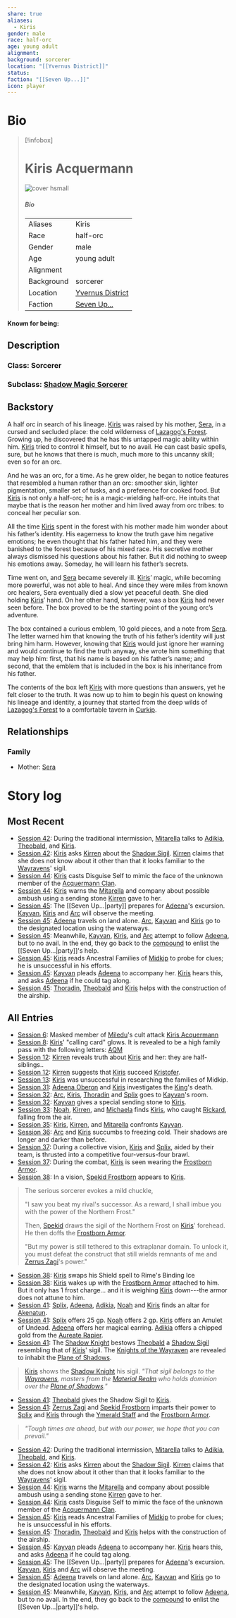 ```yaml
---
share: true
aliases:
  - Kiris
gender: male
race: half-orc
age: young adult
alignment: 
background: sorcerer
location: "[[Yvernus District]]"
status: 
faction: "[[Seven Up...]]"
icon: player
---
```

# Bio
> [!infobox]
> # Kiris Acquermann
> ![cover hsmall](../zzz_attachments/Kiris.png)
> ##### Bio
> | |  |
> | ---- | ---- |
> | Aliases | Kiris|
> | Race| half-orc |
> | Gender| male|
> | Age | young adult|
> | Alignment|| 
> | Background| sorcerer|
> | Location|  [Yvernus District](../Locations/Areas/Yvernus%20District.md)|
> | Faction| [Seven Up...](../Factions/Seven%20Up....md)| 
#### Known for being: 
## Description
### Class: Sorcerer
### Subclass: [Shadow Magic Sorcerer](https://dnd5e.wikidot.com/sorcerer:shadow-magic)
## Backstory
A half orc in search of his lineage. [Kiris](Kiris%20Acquermann.md) was raised by his mother, [Sera](../../Sera.md), in a cursed and secluded place: the cold wilderness of [Lazagog's Forest](../Locations/Areas/Lazagog's%20Forest.md). Growing up, he discovered that he has this untapped magic ability within him. [Kiris](Kiris%20Acquermann.md) tried to control it himself, but to no avail. He can cast basic spells, sure, but he knows that there is much, much more to this uncanny skill; even so for an orc.

And he was an orc, for a time. As he grew older, he began to notice features that resembled a human rather than an orc: smoother skin, lighter pigmentation, smaller set of tusks, and a preference for cooked food. But [Kiris](Kiris%20Acquermann.md) is not only a half-orc; he is a magic-wielding half-orc. He intuits that maybe that is the reason her mother and him lived away from orc tribes: to conceal her peculiar son.

All the time [Kiris](Kiris%20Acquermann.md) spent in the forest with his mother made him wonder about his father’s identity. His eagerness to know the truth gave him negative emotions; he even thought that his father hated him, and they were banished to the forest because of his mixed race. His secretive mother always dismissed his questions about his father. But it did nothing to sweep his emotions away. Someday, he will learn his father’s secrets.

Time went on, and [Sera](../../Sera.md) became severely ill. [Kiris](Kiris%20Acquermann.md)’ magic, while becoming more powerful, was not able to heal. And since they were miles from known orc healers, Sera eventually died a slow yet peaceful death. She died holding [Kiris](Kiris%20Acquermann.md)’ hand. On her other hand, however, was a box [Kiris](Kiris%20Acquermann.md) had never seen before. The box proved to be the starting point of the young orc’s adventure.

The box contained a curious emblem, 10 gold pieces, and a note from [Sera](../../Sera.md). The letter warned him that knowing the truth of his father’s identity will just bring him harm. However, knowing that [Kiris](Kiris%20Acquermann.md) would just ignore her warning and would continue to find the truth anyway, she wrote him something that may help him: first, that his name is based on his father’s name; and second, that the emblem that is included in the box is his inheritance from his father.

The contents of the box left [Kiris](Kiris%20Acquermann.md) with more questions than answers, yet he felt closer to the truth. It was now up to him to begin his quest on knowing his lineage and identity, a journey that started from the deep wilds of [Lazagog's Forest](../Locations/Areas/Lazagog's%20Forest.md) to a comfortable tavern in [Curkip](../Locations/Settlements/Curkip.md).
## Relationships
### Family
- Mother: [Sera](../../Sera.md)
# Story log
## Most Recent
- [Session 42](../Session%20Log/Session%2042.md): During the traditional intermission, [Mitarella](Mitarella%20Randall.md) talks to [Adikia](Adikia%20Unalome.md), [Theobald](Theobald%20Clayhollow.md), and [Kiris](Kiris%20Acquermann.md).
- [Session 42](../Session%20Log/Session%2042.md): [Kiris](Kiris%20Acquermann.md) asks [Kirren](Kirren%20Acquermann.md) about the [Shadow Sigil](Shadow%20Sigil.md). [Kirren](Kirren%20Acquermann.md) claims that she does not know about it other than that it looks familiar to the [Wayravens](Knights%20of%20the%20Wayraven.md)' sigil.
- [Session 44](../Session%20Log/Session%2044.md): [Kiris](Kiris%20Acquermann.md) casts Disguise Self to mimic the face of the unknown member of the [Acquermann Clan](Acquermann%20Clan.md).
- [Session 44](../Session%20Log/Session%2044.md): [Kiris](Kiris%20Acquermann.md) warns the [Mitarella](Mitarella%20Randall.md) and company about possible ambush using a sending stone [Kirren](Kirren%20Acquermann.md) gave to her.
- [Session 45](../Session%20Log/Session%2045.md): The [[Seven Up...|party]] prepares for [Adeena](Adeena%20Oberon.md)'s excursion. [Kayvan](Kayvan%20Acquermann.md), [Kiris](Kiris%20Acquermann.md) and [Arc](Arc.md) will observe the meeting.
- [Session 45](../Session%20Log/Session%2045.md): [Adeena](Adeena%20Oberon.md) travels on land alone. [Arc](Arc.md), [Kayvan](Kayvan%20Acquermann.md) and [Kiris](Kiris%20Acquermann.md) go to the designated location using the waterways.
- [Session 45](../Session%20Log/Session%2045.md): Meanwhile, [Kayvan](Kayvan%20Acquermann.md), [Kiris](Kiris%20Acquermann.md), and [Arc](Arc.md) attempt to follow [Adeena](Adeena%20Oberon.md), but to no avail. In the end, they go back to the [compound](Ironfleet%20Compound.md) to enlist the [[Seven Up...|party]]'s help.
- [Session 45](../Session%20Log/Session%2045.md): [Kiris](Kiris%20Acquermann.md) reads Ancestral Families of [Midkip](Midkip.md) to probe for clues; he is unsuccessful in his efforts.
- [Session 45](../Session%20Log/Session%2045.md): [Kayvan](Kayvan%20Acquermann.md) pleads [Adeena](Adeena%20Oberon.md) to accompany her. [Kiris](Kiris%20Acquermann.md) hears this, and asks [Adeena](Adeena%20Oberon.md) if he could tag along.
- [Session 45](../Session%20Log/Session%2045.md): [Thoradin](Thoradin%20Goodman.md), [Theobald](Theobald%20Clayhollow.md) and [Kiris](Kiris%20Acquermann.md) helps with the construction of the airship.

## All Entries
- [Session 6](../../Session%206.md): Masked member of [Miledu](Miledu.md)'s cult attack [Kiris Acquermann](Kiris%20Acquermann.md)
- [Session 8](../../Session%208.md): [Kiris](Kiris%20Acquermann.md)' "calling card" glows. It is revealed to be a high family pass with the following letters: [AQM](Acquermann%20Clan.md)
- [Session 12](../../Session%2012.md): [Kirren](Kirren%20Acquermann.md) reveals truth about [Kiris](Kiris%20Acquermann.md) and her: they are half-siblings..
- [Session 12](../../Session%2012.md): [Kirren](Kirren%20Acquermann.md) suggests that [Kiris](Kiris%20Acquermann.md) succeed [Kristofer](Kristofer%20Acquermann.md).
- [Session 13](../../Session%2013.md): [Kiris](Kiris%20Acquermann.md) was unsuccessful in researching the families of Midkip.
- [Session 31](../../Session%2031.md): [Adeena Oberon](Adeena%20Oberon.md) and [Kiris](Kiris%20Acquermann.md) investigates the [King](Riordan%20Kyp.md)'s death.
- [Session 32](../../Session%2032.md): [Arc](Arc.md), [Kiris](Kiris%20Acquermann.md), [Thoradin](Thoradin%20Goodman.md) and [Splix](Spraugh%20'Splix'%20Calix.md) goes to [Kayvan](Kayvan%20Acquermann.md)'s room.
- [Session 32](../../Session%2032.md): [Kayvan](Kayvan%20Acquermann.md) gives a special sending stone to [Kiris](Kiris%20Acquermann.md).
- [Session 33](../../Session%2033.md): [Noah](Noah%20Skie.md), [Kirren](Kirren%20Acquermann.md), and [Michaela](Michaela%20Randall.md) finds [Kiris](Kiris%20Acquermann.md), who caught [Rickard](Rickard%20Kyp.md), falling from the air.
- [Session 35](../../Session%2035.md): [Kiris](Kiris%20Acquermann.md), [Kirren](Kirren%20Acquermann.md), and [Mitarella](Mitarella%20Randall.md) confronts [Kayvan](Kayvan%20Acquermann.md).
- [Session 36](../../Session%2036.md): [Arc](Arc.md) and [Kiris](Kiris%20Acquermann.md) succumbs to freezing cold. Their shadows are longer and darker than before.
- [Session 37](../Session%20Log/Session%2037.md): During a collective vision, [Kiris](Kiris%20Acquermann.md) and [Splix](Spraugh%20'Splix'%20Calix.md), aided by their team, is thrusted into a competitive four-versus-four brawl.
- [Session 37](../Session%20Log/Session%2037.md): During the combat, [Kiris](Kiris%20Acquermann.md) is seen wearing the [Frostborn Armor](Frostborn%20Armor.md).
- [Session 38](../Session%20Log/Session%2038.md): In a vision, [Spekid Frostborn](Spekid%20Frostborn.md) appears to [Kiris](Kiris%20Acquermann.md).
> The serious sorcerer evokes a mild chuckle,
>
> "I saw you beat my rival's successor. As a reward, I shall imbue you with the power of the Northern Frost."
>
> Then, [Spekid](Spekid%20Frostborn.md) draws the sigil of the Northern Frost on [Kiris](Kiris%20Acquermann.md)' forehead. He then doffs the [Frostborn Armor](Frostborn%20Armor.md).
>
> "But my power is still tethered to this extraplanar domain. To unlock it, you must defeat the construct that still wields remnants of me and [Zerrus Zagi](Zerrus%20Zagi.md)'s power."
- [Session 38](../Session%20Log/Session%2038.md): [Kiris](Kiris%20Acquermann.md) swaps his Shield spell to Rime's Binding Ice
- [Session 38](../Session%20Log/Session%2038.md): [Kiris](Kiris%20Acquermann.md) wakes up with the [Frostborn Armor](Frostborn%20Armor.md) attached to him. But it only has 1 frost charge... and it is weighing [Kiris](Kiris%20Acquermann.md) down---the armor does not attune to him.
- [Session 41](../Session%20Log/Session%2041.md): [Splix](Spraugh%20'Splix'%20Calix.md), [Adeena](Adeena%20Oberon.md), [Adikia](Adikia%20Unalome.md), [Noah](Noah%20Skie.md) and [Kiris](Kiris%20Acquermann.md) finds an altar for [Akenatun](Akenatun.md).
- [Session 41](../Session%20Log/Session%2041.md): [Splix](Spraugh%20'Splix'%20Calix.md) offers 25 gp. [Noah](Noah%20Skie.md) offers 2 gp. [Kiris](Kiris%20Acquermann.md) offers an Amulet of Undead. [Adeena](Adeena%20Oberon.md) offers her magical earring. [Adikia](Adikia%20Unalome.md) offers a chipped gold from the [Aureate Rapier](Aureate%20Rapier.md).
- [Session 41](../Session%20Log/Session%2041.md): The [Shadow Knight](Shadow%20Knight.md) bestows [Theobald](Theobald%20Clayhollow.md) a [Shadow Sigil](Shadow%20Sigil.md) resembling that of [Kiris](Kiris%20Acquermann.md)' sigil. The [Knights of the Wayraven](Knights%20of%20the%20Wayraven.md) are revealed to inhabit the [Plane of Shadows](Shadowfell.md).
> [Kiris](Kiris%20Acquermann.md) shows the [Shadow Knight](Shadow%20Knight.md) his sigil.
> *"That sigil belongs to the [Wayravens](Knights%20of%20the%20Wayraven.md), masters from the [Material Realm](Material%20Realm.md) who holds dominion over the [Plane of Shadows](Shadowfell.md)."*
- [Session 41](../Session%20Log/Session%2041.md): [Theobald](Theobald%20Clayhollow.md) gives the Shadow Sigil to [Kiris](Kiris%20Acquermann.md).
- [Session 41](../Session%20Log/Session%2041.md): [Zerrus Zagi](Zerrus%20Zagi.md) and [Spekid Frostborn](Spekid%20Frostborn.md) imparts their power to [Splix](Spraugh%20'Splix'%20Calix.md) and [Kiris](Kiris%20Acquermann.md) through the [Ymerald Staff](Ymerald%20Staff.md) and the [Frostborn Armor](Frostborn%20Armor.md).
> *"Tough times are ahead, but with our power, we hope that you can prevail."*
- [Session 42](../Session%20Log/Session%2042.md): During the traditional intermission, [Mitarella](Mitarella%20Randall.md) talks to [Adikia](Adikia%20Unalome.md), [Theobald](Theobald%20Clayhollow.md), and [Kiris](Kiris%20Acquermann.md).
- [Session 42](../Session%20Log/Session%2042.md): [Kiris](Kiris%20Acquermann.md) asks [Kirren](Kirren%20Acquermann.md) about the [Shadow Sigil](Shadow%20Sigil.md). [Kirren](Kirren%20Acquermann.md) claims that she does not know about it other than that it looks familiar to the [Wayravens](Knights%20of%20the%20Wayraven.md)' sigil.
- [Session 44](../Session%20Log/Session%2044.md): [Kiris](Kiris%20Acquermann.md) warns the [Mitarella](Mitarella%20Randall.md) and company about possible ambush using a sending stone [Kirren](Kirren%20Acquermann.md) gave to her.
- [Session 44](../Session%20Log/Session%2044.md): [Kiris](Kiris%20Acquermann.md) casts Disguise Self to mimic the face of the unknown member of the [Acquermann Clan](Acquermann%20Clan.md).
- [Session 45](../Session%20Log/Session%2045.md): [Kiris](Kiris%20Acquermann.md) reads Ancestral Families of [Midkip](Midkip.md) to probe for clues; he is unsuccessful in his efforts.
- [Session 45](../Session%20Log/Session%2045.md): [Thoradin](Thoradin%20Goodman.md), [Theobald](Theobald%20Clayhollow.md) and [Kiris](Kiris%20Acquermann.md) helps with the construction of the airship.
- [Session 45](../Session%20Log/Session%2045.md): [Kayvan](Kayvan%20Acquermann.md) pleads [Adeena](Adeena%20Oberon.md) to accompany her. [Kiris](Kiris%20Acquermann.md) hears this, and asks [Adeena](Adeena%20Oberon.md) if he could tag along.
- [Session 45](../Session%20Log/Session%2045.md): The [[Seven Up...|party]] prepares for [Adeena](Adeena%20Oberon.md)'s excursion. [Kayvan](Kayvan%20Acquermann.md), [Kiris](Kiris%20Acquermann.md) and [Arc](Arc.md) will observe the meeting.
- [Session 45](../Session%20Log/Session%2045.md): [Adeena](Adeena%20Oberon.md) travels on land alone. [Arc](Arc.md), [Kayvan](Kayvan%20Acquermann.md) and [Kiris](Kiris%20Acquermann.md) go to the designated location using the waterways.
- [Session 45](../Session%20Log/Session%2045.md): Meanwhile, [Kayvan](Kayvan%20Acquermann.md), [Kiris](Kiris%20Acquermann.md), and [Arc](Arc.md) attempt to follow [Adeena](Adeena%20Oberon.md), but to no avail. In the end, they go back to the [compound](Ironfleet%20Compound.md) to enlist the [[Seven Up...|party]]'s help.

